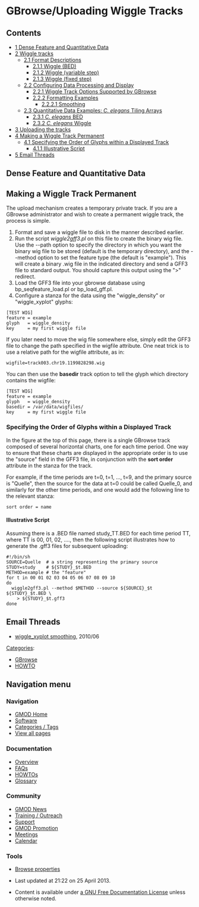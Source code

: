 



<span id="top"></span>




# <span dir="auto">GBrowse/Uploading Wiggle Tracks</span>










## Contents



- [<span class="tocnumber">1</span> <span class="toctext">Dense Feature
  and Quantitative Data</span>](#Dense_Feature_and_Quantitative_Data)
- [<span class="tocnumber">2</span> <span class="toctext">Wiggle
  tracks</span>](#Wiggle_tracks)
  - [<span class="tocnumber">2.1</span> <span class="toctext">Format
    Descriptions</span>](#Format_Descriptions)
    - [<span class="tocnumber">2.1.1</span> <span class="toctext">Wiggle
      (BED)</span>](#Wiggle_.28BED.29)
    - [<span class="tocnumber">2.1.2</span> <span class="toctext">Wiggle
      (variable step)</span>](#Wiggle_.28variable_step.29)
    - [<span class="tocnumber">2.1.3</span> <span class="toctext">Wiggle
      (fixed step)</span>](#Wiggle_.28fixed_step.29)
  - [<span class="tocnumber">2.2</span>
    <span class="toctext">Configuring Data Processing and
    Display</span>](#Configuring_Data_Processing_and_Display)
    - [<span class="tocnumber">2.2.1</span> <span class="toctext">Wiggle
      Track Options Supported by
      GBrowse</span>](#Wiggle_Track_Options_Supported_by_GBrowse)
    - [<span class="tocnumber">2.2.2</span>
      <span class="toctext">Formatting
      Examples</span>](#Formatting_Examples)
      - [<span class="tocnumber">2.2.2.1</span>
        <span class="toctext">Smoothing</span>](#Smoothing)
  - [<span class="tocnumber">2.3</span>
    <span class="toctext">Quantitative Data Examples: *C. elegans*
    Tiling
    Arrays</span>](#Quantitative_Data_Examples:_C._elegans_Tiling_Arrays)
    - [<span class="tocnumber">2.3.1</span> <span class="toctext">*C.
      elegans* BED</span>](#C._elegans_BED)
    - [<span class="tocnumber">2.3.2</span> <span class="toctext">*C.
      elegans* Wiggle</span>](#C._elegans_Wiggle)
- [<span class="tocnumber">3</span> <span class="toctext">Uploading the
  tracks</span>](#Uploading_the_tracks)
- [<span class="tocnumber">4</span> <span class="toctext">Making a
  Wiggle Track Permanent</span>](#Making_a_Wiggle_Track_Permanent)
  - [<span class="tocnumber">4.1</span> <span class="toctext">Specifying
    the Order of Glyphs within a Displayed
    Track</span>](#Specifying_the_Order_of_Glyphs_within_a_Displayed_Track)
    - [<span class="tocnumber">4.1.1</span>
      <span class="toctext">Illustrative
      Script</span>](#Illustrative_Script)
- [<span class="tocnumber">5</span> <span class="toctext">Email
  Threads</span>](#Email_Threads)



## <span id="Dense_Feature_and_Quantitative_Data" class="mw-headline">Dense Feature and Quantitative Data</span>




<a href="../File:Fly_12pt_spen.png" class="image"></a>

  

## <span id="Making_a_Wiggle_Track_Permanent" class="mw-headline">Making a Wiggle Track Permanent</span>

The upload mechanism creates a temporary private track. If you are a
GBrowse administrator and wish to create a permanent wiggle track, the
process is simple.

1.  Format and save a wiggle file to disk in the manner described
    earlier.
2.  Run the script *wiggle2gff3.pl* on this file to create the binary
    wig file. Use the --path option to specify the directory in which
    you want the binary wig file to be stored (default is the temporary
    directory), and the --method option to set the feature type (the
    default is "example"). This will create a binary .wig file in the
    indicated directory and send a GFF3 file to standard output. You
    should capture this output using the "\>" redirect.
3.  Load the GFF3 file into your gbrowse database using
    bp_seqfeature_load.pl or bp_load_gff.pl.
4.  Configure a stanza for the data using the "wiggle_density" or
    "wiggle_xyplot" glyphs:

<!-- -->

    [TEST WIG]
    feature = example
    glyph   = wiggle_density
    key     = my first wiggle file

If you later need to move the wig file somewhere else, simply edit the
GFF3 file to change the path specified in the wigfile attribute. One
neat trick is to use a relative path for the wigfile attribute, as in:

    wigfile=track003.chr19.1199828298.wig

You can then use the **basedir** track option to tell the glyph which
directory contains the wigfile:

  

    [TEST WIG]
    feature = example
    glyph   = wiggle_density
    basedir = /var/data/wigfiles/
    key     = my first wiggle file

### <span id="Specifying_the_Order_of_Glyphs_within_a_Displayed_Track" class="mw-headline">Specifying the Order of Glyphs within a Displayed Track</span>

In the figure at the top of this page, there is a single GBrowse track
composed of several horizontal charts, one for each time period. One way
to ensure that these charts are displayed in the appropriate order is to
use the "source" field in the GFF3 file, in conjunction with the **sort
order** attribute in the stanza for the track.

For example, if the time periods are t=0, t=1, ..., t=9, and the primary
source is "Quelle", then the source for the data at t=0 could be called
Quelle_0, and similarly for the other time periods, and one would add
the following line to the relevant stanza:

    sort order = name

#### <span id="Illustrative_Script" class="mw-headline">Illustrative Script</span>

Assuming there is a .BED file named study_TT.BED for each time period
TT, where TT is 00, 01, 02, ...., then the following script illustrates
how to generate the .gff3 files for subsequent uploading:

    #!/bin/sh
    SOURCE=Quelle  # a string representing the primary source
    STUDY=study    # ${STUDY}_$t.BED
    METHOD=example # the "feature"
    for t in 00 01 02 03 04 05 06 07 08 09 10
    do
      wiggle2gff3.pl --method $METHOD --source ${SOURCE}_$t ${STUDY}_$t.BED \
        > ${STUDY}_$t.gff3
    done

  

## <span id="Email_Threads" class="mw-headline">Email Threads</span>

- <a
  href="http://gmod.827538.n3.nabble.com/wiggle-xyplot-smoothing-td839973.html"
  class="external text" rel="nofollow">wiggle_xyplot smoothing</a>,
  2010/06




[Categories](../Special%253ACategories "Special%253ACategories"):

- [GBrowse](../Category%253AGBrowse "Category%253AGBrowse")
- [HOWTO](../Category%253AHOWTO "Category%253AHOWTO")






## Navigation menu







<a href="../Main_Page"
style="background-image: url(../../images/GMOD-cogs.png);"
title="Visit the main page"></a>


### Navigation



- <span id="n-GMOD-Home">[GMOD Home](../Main_Page)</span>
- <span id="n-Software">[Software](../GMOD_Components)</span>
- <span id="n-Categories-.2F-Tags">[Categories /
  Tags](../Categories)</span>
- <span id="n-View-all-pages">[View all
  pages](../Special:AllPages)</span>




### Documentation



- <span id="n-Overview">[Overview](../Overview)</span>
- <span id="n-FAQs">[FAQs](../Category%253AFAQ)</span>
- <span id="n-HOWTOs">[HOWTOs](../Category%253AHOWTO)</span>
- <span id="n-Glossary">[Glossary](../Glossary)</span>




### Community



- <span id="n-GMOD-News">[GMOD News](../GMOD_News)</span>
- <span id="n-Training-.2F-Outreach">[Training /
  Outreach](../Training_and_Outreach)</span>
- <span id="n-Support">[Support](../Support)</span>
- <span id="n-GMOD-Promotion">[GMOD Promotion](../GMOD_Promotion)</span>
- <span id="n-Meetings">[Meetings](../Meetings)</span>
- <span id="n-Calendar">[Calendar](../Calendar)</span>




### Tools

- <span id="t-smwbrowselink"><a href="../Special%253ABrowse/GBrowse-2FUploading_Wiggle_Tracks"
  rel="smw-browse">Browse properties</a></span>



- <span id="footer-info-lastmod">Last updated at 21:22 on 25 April
  2013.</span>
<!-- - <span id="footer-info-viewcount">123,320 page views.</span> -->
- <span id="footer-info-copyright">Content is available under
  <a href="http://www.gnu.org/licenses/fdl-1.3.html" class="external"
  rel="nofollow">a GNU Free Documentation License</a> unless otherwise
  noted.</span>

<!-- -->



<!-- -->




